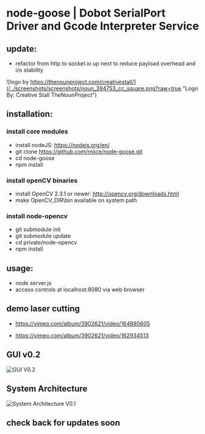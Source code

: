 # node-goose | Dobot SerialPort Driver and Gcode Interpreter Service

## update: 
- refactor from http to socket.io up next to reduce payload overhead and i/o stability

![logo by https://thenounproject.com/creativestall/](/../screenshots/screenshots/noun_394753_cc_square.png?raw=true "Logo By: Creative Stall TheNounProject")

## installation: 

### install core modules
- install nodeJS: https://nodejs.org/en/ 
- git clone https://github.com/rniice/node-goose.git 
- cd node-goose
- npm install

### install openCV binaries
- install OpenCV 2.3.1 or newer: http://opencv.org/downloads.html
- make OpenCV_DIR\bin available on system path

### install node-opencv
- git submodule init
- git submodule update
- cd private/node-opencv
- npm install

## usage:

- node server.js
- access controls at localhost:8080 via web browser

## demo laser cutting

- https://vimeo.com/album/3902621/video/164880605

- https://vimeo.com/album/3902621/video/162934513

## GUI v0.2

![GUI V0.2](/../screenshots/screenshots/dobot-control-v0.2.jpg?raw=true "GUI V0.2")

## System Architecture

![System Architecture V0.1](/../screenshots/screenshots/node-goose-app-architecture.jpg?raw=true "System Architecture V0.1")


## check back for updates soon


